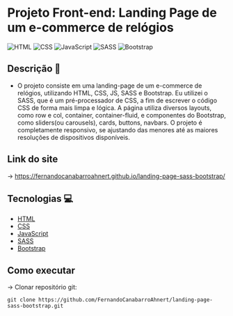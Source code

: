 # Projeto Front-end: Landing Page de um e-commerce de relógios

![HTML](https://img.shields.io/badge/HTML5-E44D26?style=for-the-badge&logo=html5&logoColor=white)
![CSS](https://img.shields.io/badge/CSS3-264DE4?style=for-the-badge&logo=css3&logoColor=white)
![JavaScript](https://img.shields.io/badge/JavaScript-F7DF1E?style=for-the-badge&logo=javascript&logoColor=black)
![SASS](https://img.shields.io/badge/SASS-CF649A?style=for-the-badge&logo=sass&logoColor=white)
![Bootstrap](https://img.shields.io/badge/Bootstrap-7952B3?style=for-the-badge&logo=bootstrap&logoColor=white)

## Descrição 🤔
- O projeto consiste em uma landing-page de um e-commerce de relógios, utilizando HTML, CSS, JS, SASS e Bootstrap. Eu utilizei o SASS, que é um pré-processador de CSS, a fim de escrever o código CSS de forma mais limpa e lógica. A página utiliza diversos layouts, como row e col, container, container-fluid, e componentes do Bootstrap, como sliders(ou carousels), cards, buttons, navbars. O projeto é completamente responsivo, se ajustando das menores até as maiores resoluções de dispositivos disponíveis.

## Link do site
-> https://fernandocanabarroahnert.github.io/landing-page-sass-bootstrap/

## Tecnologias 💻
 
- [HTML](https://developer.mozilla.org/pt-BR/docs/Web/HTML)
- [CSS](https://developer.mozilla.org/pt-BR/docs/Web/CSS)
- [JavaScript](https://developer.mozilla.org/pt-BR/docs/Web/JavaScript)
- [SASS](https://sass-lang.com/)
- [Bootstrap](https://getbootstrap.com/)

## Como executar 

-> Clonar repositório git:

```text
git clone https://github.com/FernandoCanabarroAhnert/landing-page-sass-bootstrap.git
```